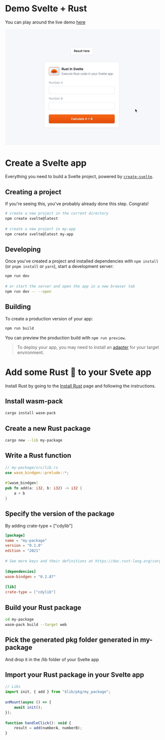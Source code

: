 # Demo Svelte + Rust

You can play around the live demo [here](https://svelte-rust.vercel.app/)

![demo](readme_assets/demo.gif)

# Create a Svelte app

Everything you need to build a Svelte project, powered by [`create-svelte`](https://github.com/sveltejs/kit/tree/master/packages/create-svelte).

## Creating a project

If you're seeing this, you've probably already done this step. Congrats!

```bash
# create a new project in the current directory
npm create svelte@latest

# create a new project in my-app
npm create svelte@latest my-app
```

## Developing

Once you've created a project and installed dependencies with `npm install` (or `pnpm install` or `yarn`), start a development server:

```bash
npm run dev

# or start the server and open the app in a new browser tab
npm run dev -- --open
```

## Building

To create a production version of your app:

```bash
npm run build
```

You can preview the production build with `npm run preview`.

> To deploy your app, you may need to install an [adapter](https://kit.svelte.dev/docs/adapters) for your target environment.

# Add some Rust 🦀 to your Svete app

Install Rust by going to the [Install Rust](https://www.rust-lang.org/tools/install) page and following the instructions.

## Install wasm-pack

```bash
cargo install wasm-pack
```

## Create a new Rust package

```bash
cargo new --lib my-package
```

## Write a Rust function

```rust
// my-package/src/lib.rs
use wasm_bindgen::prelude::*;

#[wasm_bindgen]
pub fn add(a: i32, b: i32) -> i32 {
    a + b
}
```

## Specify the version of the package

By adding crate-type = ["cdylib"]

```toml
[package]
name = "my-package"
version = "0.1.0"
edition = "2021"

# See more keys and their definitions at https://doc.rust-lang.org/cargo/reference/manifest.html

[dependencies]
wasm-bindgen = "0.2.87"

[lib]
crate-type = ["cdylib"]
```

## Build your Rust package

```bash
cd my-package
wasm-pack build --target web
```

## Pick the generated pkg folder generated in my-package

And drop it in the /lib folder of your Svelte app

## Import your Rust package in your Svelte app

```javascript
// Libs
import init, { add } from "$lib/pkg/my_package";

onMount(async () => {
	await init();
});

function handleClick(): void {
	result = add(numberA, numberB);
}
```
